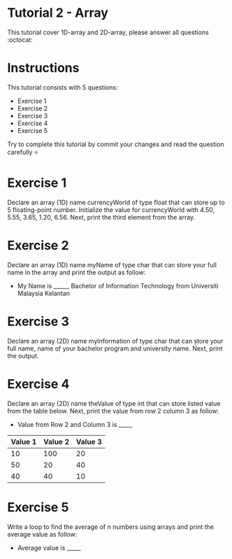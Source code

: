 # Tutorial 2 - Array 
This tutorial cover 1D-array and 2D-array, please answer all questions :octocat:

# Instructions
This tutorial consists with 5 questions: 

* Exercise 1
* Exercise 2
* Exercise 3
* Exercise 4
* Exercise 5

Try to complete this tutorial by commit your changes and read the question carefully :star:

# Exercise 1
Declare an array (1D) name currencyWorld of type float that can store up to 5 floating-point number. Initialize the value for currencyWorld with 4.50, 5.55, 3.65, 1.20, 6.56. Next, print the third element from the array. 

# Exercise 2
Declare an array (1D) name myName of type char that can store your full name in the array and print the output as follow:
* My Name is _____, Bachelor of Information Technology from Universiti Malaysia Kelantan

# Exercise 3
Declare an array (2D) name myInformation of type char that can store your full name, name of your bachelor program and university name. Next, print the output. 

# Exercise 4
Declare an array (2D) name theValue of type int that can store listed value from the table below. Next, print the value from row 2 column 3 as follow: 
* Value from Row 2 and Column 3 is _____

|Value 1|Value 2|Value 3|
|-------|-------|-------|
|10     |100    |20     |
|50     |20     |40     |
|40     |40     |10     |

# Exercise 5
Write a loop to find the average of n numbers using arrays and print the average value as follow: 
* Average value is _____
